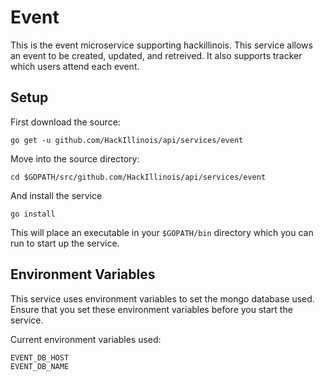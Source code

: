 Event
=====

This is the event microservice supporting hackillinois. This service allows an event to be created, updated, and retreived. It also supports tracker which users attend each event.

Setup
-----

First download the source:
```
go get -u github.com/HackIllinois/api/services/event
```

Move into the source directory:
```
cd $GOPATH/src/github.com/HackIllinois/api/services/event
```

And install the service
```
go install
```

This will place an executable in your `$GOPATH/bin` directory which you can run to start up the service.

Environment Variables
---------------------

This service uses environment variables to set the mongo database used. Ensure that you set these environment variables before you start the service.

Current environment variables used:
```
EVENT_DB_HOST
EVENT_DB_NAME
```
